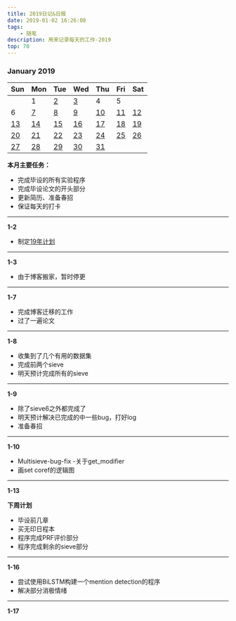 ```yaml
---
title: 2019日记&日报
date: 2019-01-02 16:26:08
tags:
    - 随笔
description: 用来记录每天的工作-2019
top: 70
---
```



###          January   2019          
Sun | Mon | Tue  | Wed | Thu | Fri | Sat 
---| ---| ---| ---| ---| ---| ---|
  |  | 1 | [2](#12) | [3](#13) | 4 | 5 |
 6 | [7](#17) | [8](#18) | [9](#19) | [10](#110) | [11](#111) | [12](#112) |
 [13](#113) | [14](#114) | [15](#115) | [16](#116) | [17](#117) | [18](#118) | [19](#119) |
 [20](#120) | [21](#121) | [22](#122) | [23](#123) | [24](#124) | [25](#125) | [26](#126) |
 [27](#127) | [28](#128) | [29](#129) | [30](#130) | [31](#131) |

**本月主要任务：**

- 完成毕设的所有实验程序
- 完成毕设论文的开头部分
- 更新简历、准备春招
- 保证每天的打卡

---
 **<span id="12">1-2</span>**

 - 制定[19年计划](https://junzx.github.io/2019/01/02/year-plan/)

---
**<span id="13">1-3</span>**

- 由于博客搬家，暂时停更

---
**<span id="17">1-7</span>**

- 完成博客迁移的工作
- 过了一遍论文

---
**<span id="18">1-8</span>**

- 收集到了几个有用的数据集
- 完成前两个sieve
- 明天预计完成所有的sieve

---
**<span id="19">1-9</span>**

- 除了sieve6之外都完成了
- 明天预计解决已完成的中一些bug，打好log
- 准备春招

---
**<span id="110">1-10</span>**

- Multisieve-bug-fix -关于get_modifier
- 画set coref的逻辑图

---
**<span id="113">1-13</span>**

**下周计划**

- 毕设前几章
- 买无印日程本
- 程序完成PRF评价部分
- 程序完成剩余的sieve部分

---
**<span id="116">1-16</span>**

- 尝试使用BiLSTM构建一个mention detection的程序
- 解决部分消极情绪

---
**<span id="117">1-17</span>**

